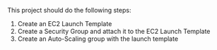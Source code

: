 This project should do the following steps:
1. Create an EC2 Launch Template
2. Create a Security Group and attach it to the EC2 Launch Template
2. Create an Auto-Scaling group with the launch template